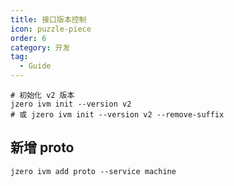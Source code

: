 ```yaml
---
title: 接口版本控制
icon: puzzle-piece
order: 6
category: 开发
tag:
  - Guide
---
```


```shell
# 初始化 v2 版本
jzero ivm init --version v2
# 或 jzero ivm init --version v2 --remove-suffix
```

## 新增 proto

```shell
jzero ivm add proto --service machine
```